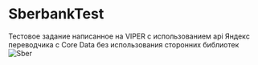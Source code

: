 # SberbankTest
Тестовое задание написанное на VIPER с использованием api Яндекс переводчика c Core Data без использования сторонних библиотек 
![Sber](https://user-images.githubusercontent.com/23454470/60746599-38462300-9f88-11e9-874f-198509cb4c6b.gif)
